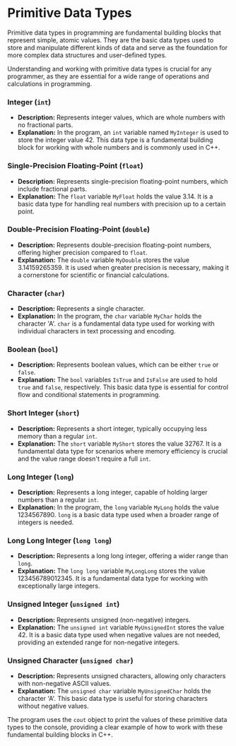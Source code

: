# Primitive Data Types

Primitive data types in programming are fundamental building blocks that represent simple, atomic values. They are the basic data types used to store and manipulate different kinds of data and serve as the foundation for more complex data structures and user-defined types. 

Understanding and working with primitive data types is crucial for any programmer, as they are essential for a wide range of operations and calculations in programming.

### Integer (`int`)

- **Description:** Represents integer values, which are whole numbers with no fractional parts.
- **Explanation:** In the program, an `int` variable named `MyInteger` is used to store the integer value 42. This data type is a fundamental building block for working with whole numbers and is commonly used in C++.

### Single-Precision Floating-Point (`float`)

- **Description:** Represents single-precision floating-point numbers, which include fractional parts.
- **Explanation:** The `float` variable `MyFloat` holds the value 3.14. It is a basic data type for handling real numbers with precision up to a certain point.

### Double-Precision Floating-Point (`double`)

- **Description:** Represents double-precision floating-point numbers, offering higher precision compared to `float`.
- **Explanation:** The `double` variable `MyDouble` stores the value 3.14159265359. It is used when greater precision is necessary, making it a cornerstone for scientific or financial calculations.

### Character (`char`)

- **Description:** Represents a single character.
- **Explanation:** In the program, the `char` variable `MyChar` holds the character 'A'. `char` is a fundamental data type used for working with individual characters in text processing and encoding.

### Boolean (`bool`)

- **Description:** Represents boolean values, which can be either `true` or `false`.
- **Explanation:** The `bool` variables `IsTrue` and `IsFalse` are used to hold `true` and `false`, respectively. This basic data type is essential for control flow and conditional statements in programming.

### Short Integer (`short`)

- **Description:** Represents a short integer, typically occupying less memory than a regular `int`.
- **Explanation:** The `short` variable `MyShort` stores the value 32767. It is a fundamental data type for scenarios where memory efficiency is crucial and the value range doesn't require a full `int`.

### Long Integer (`long`)

- **Description:** Represents a long integer, capable of holding larger numbers than a regular `int`.
- **Explanation:** In the program, the `long` variable `MyLong` holds the value 1234567890. `long` is a basic data type used when a broader range of integers is needed.

### Long Long Integer (`long long`)

- **Description:** Represents a long long integer, offering a wider range than `long`.
- **Explanation:** The `long long` variable `MyLongLong` stores the value 123456789012345. It is a fundamental data type for working with exceptionally large integers.

### Unsigned Integer (`unsigned int`)

- **Description:** Represents unsigned (non-negative) integers.
- **Explanation:** The `unsigned int` variable `MyUnsignedInt` stores the value 42. It is a basic data type used when negative values are not needed, providing an extended range for non-negative integers.

### Unsigned Character (`unsigned char`)

- **Description:** Represents unsigned characters, allowing only characters with non-negative ASCII values.
- **Explanation:** The `unsigned char` variable `MyUnsignedChar` holds the character 'A'. This basic data type is useful for storing characters without negative values.

The program uses the `cout` object to print the values of these primitive data types to the console, providing a clear example of how to work with these fundamental building blocks in C++.